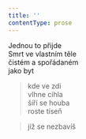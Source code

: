 ```yaml
---
title: ''
contentType: prose
---
```


  

Jednou to přijde  
Smrt ve vlastním těle  
čistém a spořádaném  
jako byt

> kde ve zdi  
> vlhne cihla  
> šíří se houba  
> roste tíseň

> jíž se nezbavíš
